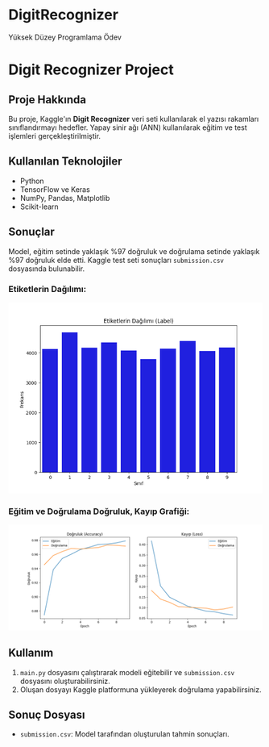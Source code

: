 # DigitRecognizer
Yüksek Düzey Programlama Ödev

# Digit Recognizer Project

## Proje Hakkında
Bu proje, Kaggle'ın **Digit Recognizer** veri seti kullanılarak el yazısı rakamları sınıflandırmayı hedefler. Yapay sinir ağı (ANN) kullanılarak eğitim ve test işlemleri gerçekleştirilmiştir.

## Kullanılan Teknolojiler
- Python
- TensorFlow ve Keras
- NumPy, Pandas, Matplotlib
- Scikit-learn

## Sonuçlar
Model, eğitim setinde yaklaşık %97 doğruluk ve doğrulama setinde yaklaşık %97 doğruluk elde etti. Kaggle test seti sonuçları `submission.csv` dosyasında bulunabilir.

### Etiketlerin Dağılımı:
![Etiketlerin Dağılımı](EtiketlerinDagilimi.png)

### Eğitim ve Doğrulama Doğruluk, Kayıp Grafiği:
![AccuracyLoss Grapiği](AccuracyLoss.png)

## Kullanım
1. `main.py` dosyasını çalıştırarak modeli eğitebilir ve `submission.csv` dosyasını oluşturabilirsiniz.
2. Oluşan dosyayı Kaggle platformuna yükleyerek doğrulama yapabilirsiniz.

## Sonuç Dosyası
- `submission.csv`: Model tarafından oluşturulan tahmin sonuçları.
